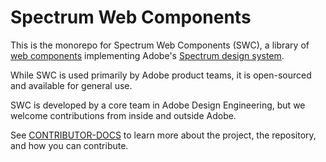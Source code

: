 # Spectrum Web Components

This is the monorepo for Spectrum Web Components (SWC), a library of [web components](https://developer.mozilla.org/en-US/docs/Web/API/Web_components) implementing Adobe's [Spectrum design system](https://spectrum.adobe.com/).

While SWC is used primarily by Adobe product teams, it is open-sourced and available for general use.

SWC is developed by a core team in Adobe Design Engineering, but we welcome contributions from inside and outside Adobe.

See [CONTRIBUTOR-DOCS](./CONTRIBUTOR-DOCS/README.md) to learn more about the project, the repository, and how you can contribute.
